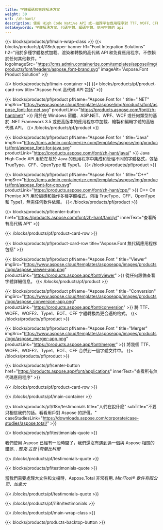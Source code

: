 ```yaml
---
title: 字體編碼和管理解決方案
weight: 30
url: /zh-hant/
description: 使用 High Code Native API 或一組跨平台應用程序對 TTF、WOFF、CFF、Type1、EOT 和其他字體進行編碼和處理。
metakeywords: 字體解決方案、代碼字體、編碼字體、使用字體的 api
---
```


{{< blocks/products/pf/main-wrap-class >}}
{{< blocks/products/pf/i18n/upper-banner h1="Font Integration Solutions" h2="用於多種字體格式加載、渲染和轉換的高代碼 API 和免費應用程序，不依賴於任何其他軟件。" logoImageSrc="https://cms.admin.containerize.com/templates/aspose/img/products/font/headers/aspose_font-brand.svg" imageAlt="Aspose.Font Product Solution" >}}

{{< blocks/products/pf/main-container >}}
{{< blocks/products/pf/product-card-row title="Aspose.Font 高代碼 API 包括" >}}

{{< blocks/products/pf/product pfName="Aspose.Font for " title=".NET" imgSrc="https://www.aspose.cloud/templates/aspose/img/products/font/aspose_font-for-net.svg" productLink="https://products.aspose.com/font/zh-hant/net/" >}}
用於在 Windows 窗體、ASP.NET、WPF、WCF 或任何類型的基於 .NET Framework 3.5 或更高版本的應用程序中加載、繪製和編輯字體的高級代碼 API。
{{< /blocks/products/pf/product >}}

{{< blocks/products/pf/product pfName="Aspose.Font for " title="Java" imgSrc="https://cms.admin.containerize.com/templates/aspose/img/products/font/aspose_font-for-java.svg" productLink="https://products.aspose.com/font/zh-hant/java/" >}}
Java High Code API 用於在基於 Java 的應用程序中集成和管理不同的字體格式，包括 TrueType、CFF、OpenType 和 Type1。
{{< /blocks/products/pf/product >}}

{{< blocks/products/pf/product pfName="Aspose.Font for " title="C++" imgSrc="https://cms.admin.containerize.com/templates/aspose/img/products/font/aspose_font-for-cpp.svg" productLink="https://products.aspose.com/font/zh-hant/cpp/" >}}
C++ On Premise API 用於編碼和操作多種字體格式，包括 TrueType、CFF、OpenType 和 Type1，無需任何軟件依賴。
{{< /blocks/products/pf/product >}}

{{< blocks/products/pf/center-button href="https://products.aspose.com/font/zh-hant/family/" innerText="查看所有高代碼 API" >}}

{{< /blocks/products/pf/product-card-row >}}

{{< blocks/products/pf/product-card-row title="Aspose.Font 無代碼應用程序包括" >}}

{{< blocks/products/pf/product pfName="Aspose.Font " title="Viewer" imgSrc="https://www.aspose.cloud/templates/asposeapp/images/products/logo/aspose_viewer-app.png" productLink="https://products.aspose.app/font/viewer" >}}
從任何設備查看字體詳細信息。
{{< /blocks/products/pf/product >}}

{{< blocks/products/pf/product pfName="Aspose.Font " title="Conversion" imgSrc="https://www.aspose.cloud/templates/asposeapp/images/products/logo/aspose_conversion-app.png" productLink="https://products.aspose.app/font/conversion" >}}
將 TTF、WOFF、WOFF2、Type1、EOT、CFF 字體轉換為更合適的格式。
{{< /blocks/products/pf/product >}}

{{< blocks/products/pf/product pfName="Aspose.Font " title="Merger" imgSrc="https://www.aspose.cloud/templates/asposeapp/images/products/logo/aspose_merger-app.png" productLink="https://products.aspose.app/font/merger" >}}
將幾個 TTF、WOFF、WOFF2、Type1、EOT、CFF 合併到一個字體文件中。
{{< /blocks/products/pf/product >}}


{{< blocks/products/pf/center-button href="https://products.aspose.app/font/applications" innerText="查看所有無代碼應用程序" >}}

{{< /blocks/products/pf/product-card-row >}}

{{< /blocks/products/pf/main-container >}}

{{< blocks/products/pf/i18n/testimonials title="人們在說什麼" subTitle="不要只相信我們的話。看看用戶對 Aspose 的評價。" caseStudiesLink="https://downloads.aspose.com/corporate/case-studies/aspose.total/" >}}

{{< blocks/products/pf/testimonials-quote >}}
<p class="first">
 我們使用 Aspose 已經有一段時間了，我們還沒有遇到過一個與 Aspose 相關的錯誤. .
 <em>
  雅克·古登 |荷蘭比科爾
 </em>
</p>

{{< /blocks/products/pf/testimonials-quote >}}

{{< blocks/products/pf/testimonials-quote >}}
<p class="second">
 當我們需要處理大文件和文檔時，Aspose.Total 非常有用.
 <em>
  MiniTool® 軟件有限公司，加拿大
 </em>
</p>

{{< /blocks/products/pf/testimonials-quote >}}

{{< /blocks/products/pf/i18n/testimonials >}}

{{< /blocks/products/pf/main-wrap-class >}}

{{< blocks/products/products-backtop-button >}}